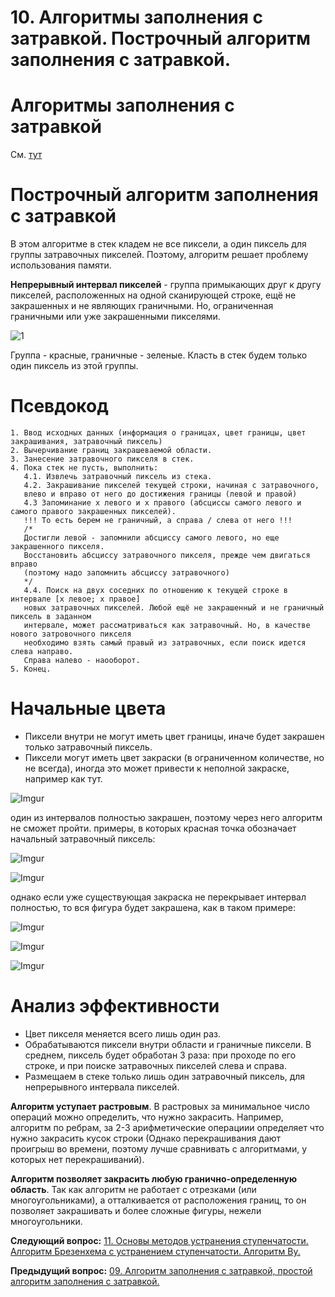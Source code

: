 # 10. Алгоритмы заполнения  с затравкой. Построчный алгоритм заполнения  с затравкой.

# Алгоритмы заполнения с затравкой

См. [тут](./exam09)

# Построчный алгоритм заполнения с затравкой

В этом алгоритме в стек кладем не все пиксели, а один пиксель для группы затравочных пикселей. Поэтому, алгоритм решает проблему использования памяти.

**Непрерывный интервал пикселей** - группа примыкающих друг к другу пикселей, расположенных на одной сканирующей строке, ещё не закрашенных и не являющих граничными. Но, ограниченная граничными или уже закрашенными пикселями.

![1](https://sun9-64.userapi.com/c856524/v856524380/1b0eee/TvmZSe2iLNo.jpg)

Группа - красные, граничные - зеленые. Класть в стек будем только один пиксель из этой группы.

# Псевдокод

```
1. Ввод исходных данных (информация о границах, цвет границы, цвет закрашивания, затравочный пиксель)
2. Вычерчивание границ закрашеваемой области.
3. Занесение затравочного пикселя в стек.
4. Пока стек не пусть, выполнить:
   4.1. Извлечь затравочный пиксель из стека.
   4.2. Закрашивание пикселей текущей строки, начиная с затравочного, 
   влево и вправо от него до достижения границы (левой и правой)
   4.3 Запоминание х левого и х правого (абсциссы самого левого и самого правого закрашенных пикселей).
   !!! То есть берем не граничный, а справа / слева от него !!!
   /*
   Достигли левой - запомнили абсциссу самого левого, но еще закрашенного пикселя. 
   Восстановить абсциссу затравочного пикселя, прежде чем двигаться вправо 
   (поэтому надо запомнить абсциссу затравочного)
   */
   4.4. Поиск на двух соседних по отношению к текущей строке в интервале [х левое; х правое]
   новых затравочных пикселей. Любой ещё не закрашенный и не граничный пиксель в заданном
   интервале, может рассматриваться как затравочный. Но, в качестве нового затровочного пикселя
   необходимо взять самый правый из затравочных, если поиск идется слева направо. 
   Справа налево - наооборот.
5. Конец.
```

# Начальные цвета

* Пиксели внутри не могут иметь цвет границы, иначе будет закрашен только затравочный пиксель.
* Пиксели могут иметь цвет закраски (в ограниченном количестве, но не всегда), иногда это может привести к неполной закраске, например как тут.

![Imgur](https://i.imgur.com/ujoWSEK.png)

один из интервалов полностью закрашен, поэтому через него алгоритм не сможет пройти. примеры, в которых красная точка обозначает начальный затравочный пиксель:

![Imgur](https://i.imgur.com/PTpn4xv.png)

![Imgur](https://i.imgur.com/Cu0vEeI.png)

однако если уже существующая закраска не перекрывает интервал полностью, то вся фигура будет закрашена, как в таком примере:

![Imgur](https://i.imgur.com/mL5jqNe.png)

![Imgur](https://i.imgur.com/yMNPdCG.png)

![Imgur](https://i.imgur.com/aGkMQpF.png)


# Анализ эффективности

* Цвет пикселя меняется всего лишь один раз.
* Обрабатываются пиксели внутри области и граничные пиксели. В среднем, пиксель будет обработан 3 раза:
при проходе по его строке, и при поиске затравочных пикселей слева и справа.
* Размещаем в стеке только лишь один затравочный пиксель, для непрерывного интервала пикселей.

**Алгоритм уступает растровым**. В растровых за минимальное число операций можно определить, что нужно закрасить.  Например, алгоритм по ребрам, за 2-3 арифметические операциии определяет что нужно закрасить кусок строки (Однако перекрашивания дают проигрыш во времени, поэтому лучше сравнивать с алгоритмами, у которых нет перекрашиваний).

**Алгоритм позволяет закрасить любую гранично-определенную область**. Так как алгоритм не работает с отрезками (или многоугольниками), а отталкивается от расположения границ, то он позволяет закрашивать и более сложные фигуры, нежели многоугольники.

**Следующий вопрос:**  [11. Основы методов устранения ступенчатости. Алгоритм Брезенхема с устранением ступенчатости. Алгоритм Ву.](./exam11)


**Предыдущий вопрос:**  [09. Алгоритм заполнения с затравкой, простой алгоритм заполнения с затравкой.](./exam09)
